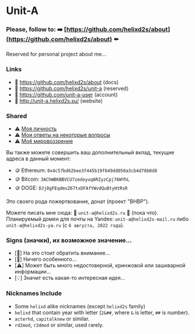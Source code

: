 # Unit-A

### Please, follow to: ➡️ [https://github.com/helixd2s/about](https://github.com/helixd2s/about) ⬅️

  Reserved for personal project about me...

### Links

  - 👑 https://github.com/helixd2s/about (docs)
  - 🥀 https://github.com/helixd2s/unit-a (reserved)
  - 🥀 https://github.com/unit-a-user (account)
  - 🥀 http://unit-a.helixd2s.su/ (website)

### Shared

  - ⚠️ [Моя личность](https://github.com/helixd2s/about/blob/main/docs/unit-a/personal.md)
  - ⚠️ [Мои ответы на некоторые вопросы](https://github.com/helixd2s/about/blob/main/docs/unit-a/interview.md)
  - ⚠️ [Моё мировоззрение](https://github.com/helixd2s/about/blob/main/docs/unit-a/core.md)

  Вы также можете совершить ваш дополнительный вклад, текущие адреса в данный момент: 

  - 🪙 Ethereum: `0x4c57bd62bee3f445b19f649dd050a3cb4d78b0d8`
  - 🪙 Bitcoin: `3AChWBKBBVCU7zedoyuq6RZyzCpj76WYhL`
  - 🪙 DOGE: `DJj8gFEqdmsZ67txDFAfYWvdQuBtyHtRsR`

  Это своего рода пожертвование, донат (проект "BHBP").

  Можете писать мне сюда: 👑 `unit-a@helixd2s.ru` 👑 (пока что).<br/>
  Планируемый домен для почты на Yandex: `unit-a@helixd2s-mail.ru` либо `unit-a@helixd2s-ya.ru` (с `6 августа, 2022 года`).<br/>

### Signs (значки), их возможное значение...

  - [👑] На это стоит обратить внимание...
  - [🥀] Ничего особенного... 
  - [⚠️] Может быть много недостоверной, кринжовой или зашкварной информации...
  - [💡] Значит есть какая-то интересная идея...

### Nicknames Include

  - Some `helixd` alike nicknames (except `helixd2s` family)
  - `helixd` that contain year with letter (`2&##`, where `&` is letter, `##` is number).
  - `acterhd`, `capitalknew` or similar.
  - `rd2mod`, `r2dmod` or similar, used rarely.
